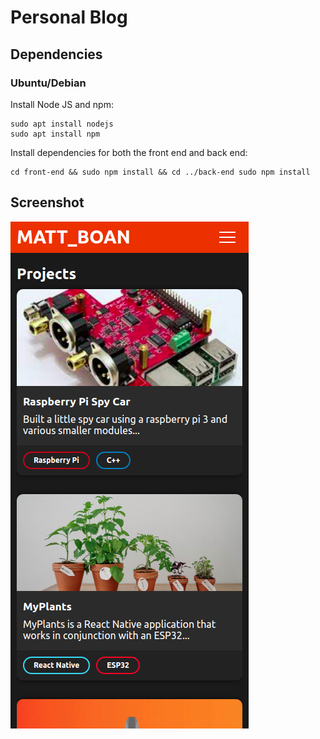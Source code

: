 # Personal Blog

## Dependencies
### Ubuntu/Debian
Install Node JS and npm:
```
sudo apt install nodejs
sudo apt install npm
```
Install dependencies for both the front end and back end:
```
cd front-end && sudo npm install && cd ../back-end sudo npm install 
```

## Screenshot
![Alt text](img/screenshot.png?raw=true "Screenshot")